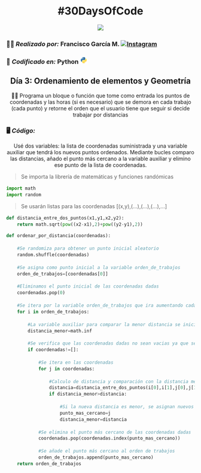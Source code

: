 
<h1 align="center">#30DaysOfCode</h1>

<p align="center"><img src="https://media.giphy.com/media/WUlplcMpOCEmTGBtBW/giphy.gif" width="100"></p>

### 👷‍♂️ *Realizado por:* Francisco García M.  <a href="https://www.instagram.com/edeenigma/" target="_blank"><img src="https://upload.wikimedia.org/wikipedia/commons/thumb/e/e7/Instagram_logo_2016.svg/768px-Instagram_logo_2016.svg.png" title="Instagram" alt="Instagram" width="20" height="20"/></a>&nbsp;

### 🎲 *Codificado en:* Python <img src="https://github.com/devicons/devicon/blob/master/icons/python/python-original.svg" title="Python" alt="Python" width="20" height="20"/>&nbsp;


<h2 align="center">Día 3: Ordenamiento de elementos y Geometría</h2>
<p align="center" >🧑‍💻 Programa un bloque o función que tome como entrada los puntos de coordenadas y las horas (si es necesario) que se demora en cada trabajo (cada punto) y retorne el orden que el usuario tiene que seguir si decide trabajar por distancias<br>
</p>

### 🖥️ *Código:*

<p align="center">Usé dos variables: la lista de coordenadas suministrada y una variable auxiliar que tendrá los nuevos puntos ordenados. Mediante bucles comparo las distancias, añado el punto más cercano a la variable auxiliar y elimino ese punto de la lista de coordenadas.
</p>

>Se importa la librería de matemáticas y funciones randómicas

``` py
import math
import random
```
>Se usarán listas para las coordenadas
>[(x,y),(...),(...),(...),...]

``` py
def distancia_entre_dos_puntos(x1,y1,x2,y2):
    return math.sqrt(pow((x2-x1),2)+pow((y2-y1),2))
```

``` py
def ordenar_por_distancia(coordenadas):
    
    #Se randomiza para obtener un punto inicial aleatorio
    random.shuffle(coordenadas)

    #Se asigna como punto inicial a la variable orden_de_trabajos
    orden_de_trabajos=[coordenadas[0]]

    #Eliminamos el punto inicial de las coordenadas dadas
    coordenadas.pop(0)

    #Se itera por la variable orden_de_trabajos que ira aumentando cada vez que se encuentre una posición
    for i in orden_de_trabajos:
        
        #La variable auxiliar para comparar la menor distancia se inicializa con infinito para asegurarnos que cualquier otro valor sea menor
        distancia_menor=math.inf
        
        #Se verifica que las coordenadas dadas no sean vacias ya que se irá reduciendo esta variable
        if coordenadas!=[]:

            #Se itera en las coordenadas
            for j in coordenadas:

                #Calculo de distancia y comparación con la distancia menor anterior
                distancia=distancia_entre_dos_puntos(i[0],i[1],j[0],j[1])
                if distancia_menor>distancia:

                    #Si la nueva distancia es menor, se asignan nuevos valores al punto mas cercano y a la nueva distancia menor
                    punto_mas_cercano=j
                    distancia_menor=distancia
            
            #Se elimina el punto más cercano de las coordenadas dadas
            coordenadas.pop(coordenadas.index(punto_mas_cercano))

            #Se añade el punto más cercano al orden de trabajos
            orden_de_trabajos.append(punto_mas_cercano)
    return orden_de_trabajos
```
